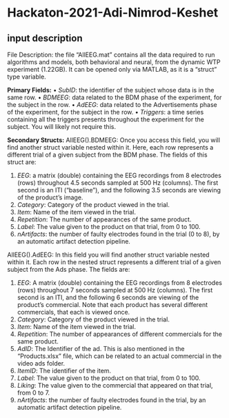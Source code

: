 # Hackaton-2021-Adi-Nimrod-Keshet

## input description 
File Description: the file “AllEEG.mat” contains all the data required to run algorithms and models, both behavioral and neural, from the dynamic WTP experiment (1.22GB). It can be opened only via MATLAB, as it is a “struct” type variable.

**Primary Fields:**
•	*SubID*: the identifier of the subject whose data is in the same row.
•	*BDMEEG*: data related to the BDM phase of the experiment, for the subject in the row.
•	*AdEEG*: data related to the Advertisements phase of the experiment, for the subject in the row.
•	*Triggers*: a time series containing all the triggers presents throughout the experiment for the subject. You will likely not require this.

**Secondary Structs:**
AllEEG(<index>).BDMEEG: Once you access this field, you will find another struct variable nested within it. Here, each row represents a different trial of a given subject from the BDM phase. The fields of this struct are:
1.	*EEG*: a matrix (double) containing the EEG recordings from 8 electrodes (rows) throughout 4.5 seconds sampled at 500 Hz (columns). The first second is an ITI (“baseline”), and the following 3.5 seconds are viewing of the product’s image.
2.	*Category*: Category of the product viewed in the trial.
3.	*Item*: Name of the item viewed in the trial.
4.	*Repetition*: The number of appearances of the same product.
5.	*Label*: The value given to the product on that trial, from 0 to 100.
6.	*nArtifacts*: the number of faulty electrodes found in the trial (0 to 8), by an automatic artifact detection pipeline.

AllEEG(<index>).AdEEG: In this field you will find another struct variable nested within it. Each row in the nested struct represents a different trial of a given subject from the Ads phase. The fields are:
1.	*EEG*: A matrix (double) containing the EEG recordings from 8 electrodes (rows) throughout 7 seconds sampled at 500 Hz (columns). The first second is an ITI, and the following 6 seconds are viewing of the product’s commercial. Note that each product has several different commercials, that each is viewed once.
2.	*Category*: Category of the product viewed in the trial.
3.	*Item*: Name of the item viewed in the trial.
4.	*Repetition*: The number of appearances of different commercials for the same product.
5.	*AdID*: The Identifier of the ad. This is also mentioned in the “Products.xlsx” file, which can be related to an actual commercial in the video ads folder.
6.	*ItemID*: The identifier of the item.
7.	*Label*: The value given to the product on that trial, from 0 to 100.
8.	*Liking*: The value given to the commercial that appeared on that trial, from 0 to 7.
9.	*nArtifacts*: the number of faulty electrodes found in the trial, by an automatic artifact detection pipeline. 
